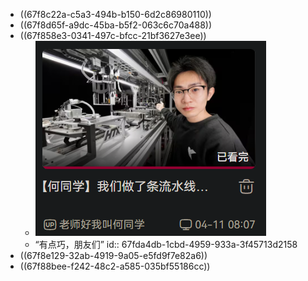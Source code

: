 - ((67f8c22a-c5a3-494b-b150-6d2c86980110))
- ((67f8d65f-a9dc-45ba-b5f2-063c6c70a488))
- ((67f858e3-0341-497c-bfcc-21bf3627e3ee))
	- ![image.png](../assets/image_1744620255338_0.png)
	- “有点巧，朋友们”
	  id:: 67fda4db-1cbd-4959-933a-3f45713d2158
- ((67f8e129-32ab-4919-9a05-e5fd9f7e82a6))
- ((67f88bee-f242-48c2-a585-035bf55186cc))